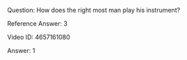 Question: How does the right most man play his instrument?

Reference Answer: 3

Video ID: 4657161080

Answer: 1

